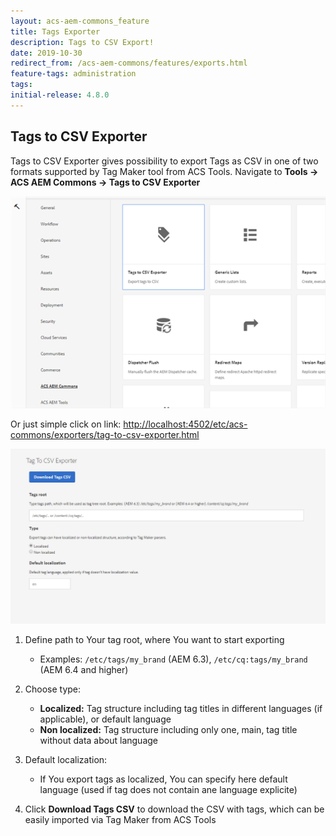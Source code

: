 ```yaml
---
layout: acs-aem-commons_feature
title: Tags Exporter
description: Tags to CSV Export!
date: 2019-10-30
redirect_from: /acs-aem-commons/features/exports.html
feature-tags: administration
tags: 
initial-release: 4.8.0
---
```


## Tags to CSV Exporter

Tags to CSV Exporter gives possibility to export Tags as CSV in one of two formats supported by Tag Maker tool from ACS Tools.
Navigate to **Tools -> ACS AEM Commons -> Tags to CSV Exporter**

![ACS AEM Commons menu](images/commons-board.png)

Or just simple click on link: [http://localhost:4502/etc/acs-commons/exporters/tag-to-csv-exporter.html](http://localhost:4502/etc/acs-commons/exporters/tag-to-csv-exporter.html)

![Tags to CSV Export](images/tags-to-csv.png)

1. Define path to Your tag root, where You want to start exporting
    * Examples: `/etc/tags/my_brand` (AEM 6.3), `/etc/cq:tags/my_brand` (AEM 6.4 and higher)
2. Choose type:
    * **Localized:** Tag structure including tag titles in different languages (if applicable), or default language
    * **Non localized:** Tag structure including only one, main, tag title without data about language
3. Default localization:
    * If You export tags as localized, You can specify here default language (used if tag does not contain ane language explicite)

4. Click **Download Tags CSV** to download the CSV with tags, which can be easily imported via Tag Maker from ACS Tools


